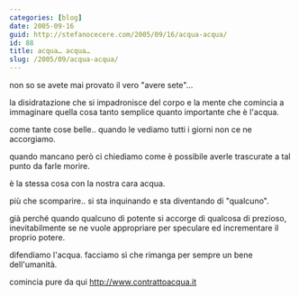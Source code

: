 ```yaml
---
categories: [blog]
date: 2005-09-16
guid: http://stefanocecere.com/2005/09/16/acqua-acqua/
id: 88
title: acqua… acqua…
slug: /2005/09/acqua-acqua/
---
```


non so se avete mai provato il vero "avere sete"…
  
la disidratazione che si impadronisce del corpo e la mente che comincia a immaginare quella cosa tanto semplice quanto importante che è l'acqua.

come tante cose belle.. quando le vediamo tutti i giorni non ce ne accorgiamo.
  
quando mancano però ci chiediamo come è possibile averle trascurate a tal punto da farle morire.

è la stessa cosa con la nostra cara acqua.

più che scomparire.. si sta inquinando e sta diventando di "qualcuno".

già perché quando qualcuno di potente si accorge di qualcosa di prezioso, inevitabilmente se ne vuole appropriare per speculare ed incrementare il proprio potere.

difendiamo l'acqua. facciamo sì che rimanga per sempre un bene dell'umanità.

comincia pure da qui <http://www.contrattoacqua.it>